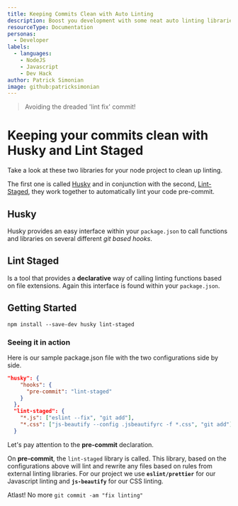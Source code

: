 ```yaml
---
title: Keeping Commits Clean with Auto Linting
description: Boost you development with some neat auto linting libraries.
resourceType: Documentation
personas: 
  - Developer
labels:
  - languages:
    - NodeJS
    - Javascript
    - Dev Hack
author: Patrick Simonian
image: github:patricksimonian 
---
```

> Avoiding the dreaded 'lint fix' commit!
# Keeping your commits clean with Husky and Lint Staged

Take a look at these two libraries for your node project to clean up linting.

The first one is called [Husky](https://www.npmjs.com/package/husky) and in conjunction with the second, [Lint-Staged](https://www.npmjs.com/package/lint-staged), they work together to automatically lint your code pre-commit. 

## Husky

Husky provides an easy interface within your `package.json` to call functions and libraries on several different
_git based hooks_. 

## Lint Staged

Is a tool that provides a __declarative__ way of calling linting functions based on file extensions. Again this
interface is found within your `package.json`.


## Getting Started

`npm install --save-dev husky lint-staged`

### Seeing it in action

Here is our sample package.json file with the two configurations side by side.

```json
"husky": {
    "hooks": {
      "pre-commit": "lint-staged"
    }
  },
  "lint-staged": {
    "*.js": ["eslint --fix", "git add"],
    "*.css": ["js-beautify --config .jsbeautifyrc -f *.css", "git add"]
  }
```

Let's pay attention to the __pre-commit__ declaration. 

On __pre-commit__, the `lint-staged` library is called. This library, based on the configurations above
will lint and rewrite any files based on rules from external linting libraries. For our project we use
__`eslint/prettier`__ for our Javascript linting and __`js-beautify`__ for our CSS linting.

Atlast! No more `git commit -am "fix linting"` 
